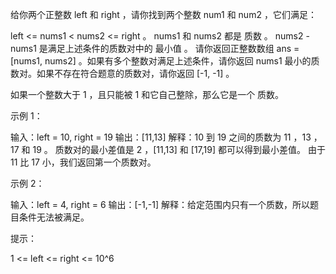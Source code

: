 给你两个正整数 left 和 right ，请你找到两个整数 num1 和 num2 ，它们满足：

left <= nums1 < nums2 <= right 。
nums1 和 nums2 都是 质数 。
nums2 - nums1 是满足上述条件的质数对中的 最小值 。
请你返回正整数数组 ans = [nums1, nums2] 。如果有多个整数对满足上述条件，请你返回 nums1
最小的质数对。如果不存在符合题意的质数对，请你返回 [-1, -1] 。

如果一个整数大于 1 ，且只能被 1 和它自己整除，那么它是一个 质数。

示例 1：

输入：left = 10, right = 19
输出：[11,13]
解释：10 到 19 之间的质数为 11 ，13 ，17 和 19 。
质数对的最小差值是 2 ，[11,13] 和 [17,19] 都可以得到最小差值。
由于 11 比 17 小，我们返回第一个质数对。

示例 2：

输入：left = 4, right = 6
输出：[-1,-1]
解释：给定范围内只有一个质数，所以题目条件无法被满足。

提示：

1 <= left <= right <= 10^6
